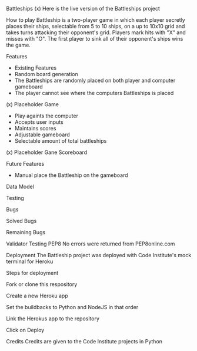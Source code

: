 Battleships
(x) Here is the live version of the Battleships project

How to play
Battleship is a two-player game in which each player secretly places their ships, selectable from 5 to 10 ships, on a up to 10x10 grid and takes turns attacking their opponent's grid. Players mark hits with "X" and misses with "O". The first player to sink all of their opponent's ships wins the game.

Features

* Existing Features
* Random board generation
* The Battleships are randomly placed on both player and computer gameboard
* The player cannot see where the computers Battleships is placed

(x) Placeholder Game

* Play againts the computer
* Accepts user inputs
* Maintains scores
* Adjustable gameboard
* Selectable amount of total battleships

(x) Placeholder Gane Scoreboard

Future Features
* Manual place the Battleship on the gameboard
  
Data Model

Testing

Bugs

Solved Bugs

Remaining Bugs

Validator Testing
PEP8
No errors were returned from PEP8online.com

Deployment
The Battleship project was deployed with Code Institute's mock terminal for Heroku

Steps for deployment

Fork or clone this respository

Create a new Heroku app

Set the buildbacks to Python and NodeJS in that order

Link the Herokus app to the repository

Click on Deploy

Credits
Credits are given to the Code Institute projects in Python


